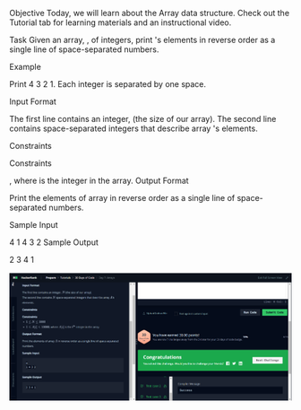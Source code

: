 Objective
Today, we will learn about the Array data structure. Check out the Tutorial tab for learning materials and an instructional video.

Task
Given an array, , of  integers, print 's elements in reverse order as a single line of space-separated numbers.

Example


Print 4 3 2 1. Each integer is separated by one space.

Input Format

The first line contains an integer,  (the size of our array).
The second line contains  space-separated integers that describe array 's elements.

Constraints

Constraints

, where  is the  integer in the array.
Output Format

Print the elements of array  in reverse order as a single line of space-separated numbers.

Sample Input

4
1 4 3 2
Sample Output

2 3 4 1

![](Untitled.png)